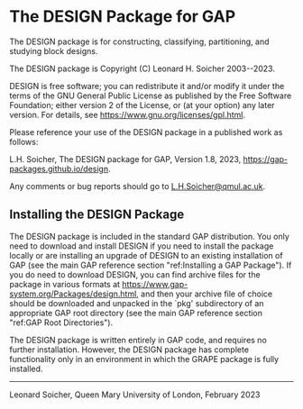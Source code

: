 The DESIGN Package for GAP
==========================

The DESIGN package is for constructing, classifying, partitioning,
and studying block designs.

The DESIGN package is Copyright (C) Leonard H. Soicher 2003--2023.  

DESIGN is free software; you can redistribute it and/or modify
it under the terms of the GNU General Public License as published by
the Free Software Foundation; either version 2 of the License, or
(at your option) any later version. For details, see 
<https://www.gnu.org/licenses/gpl.html>.

Please reference your use of the DESIGN package in a published work
as follows:

L.H. Soicher, The DESIGN package for GAP, Version 1.8, 2023,
<https://gap-packages.github.io/design>.

Any comments or bug reports should go to <L.H.Soicher@qmul.ac.uk>.

Installing the DESIGN Package
-----------------------------

The DESIGN package is included in the standard GAP distribution. You
only need to download and install DESIGN if you need to install
the package locally or are installing an upgrade of DESIGN to an
existing installation of GAP (see the main GAP reference section
"ref:Installing a GAP Package").  If you do need to download DESIGN,
you can find archive files for the package in various formats at
<https://www.gap-system.org/Packages/design.html>, and then your archive
file of choice should be downloaded and unpacked in the `pkg' subdirectory
of an appropriate GAP root directory (see the main GAP reference section
"ref:GAP Root Directories").

The DESIGN package is written entirely in GAP code, and requires
no further installation.  However, the DESIGN package has complete
functionality only in an environment in which the GRAPE package is
fully installed. 

-------------------------------------------------------------------------
Leonard Soicher,
Queen Mary University of London,
February 2023
